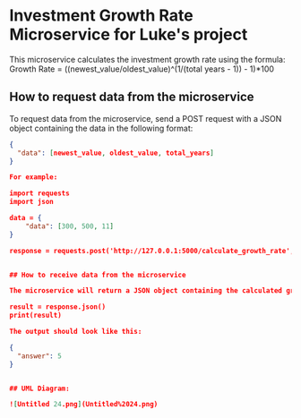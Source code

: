 # Investment Growth Rate Microservice for Luke's project 

This microservice calculates the investment growth rate using the formula:
Growth Rate = ((newest_value/oldest_value)^(1/(total years - 1)) - 1)*100


## How to request data from the microservice

To request data from the microservice, send a POST request with a JSON object containing the data in the following format:

```json
{
  "data": [newest_value, oldest_value, total_years]
}

For example: 

import requests
import json

data = {
    "data": [300, 500, 11]
}

response = requests.post('http://127.0.0.1:5000/calculate_growth_rate', json=data)


## How to receive data from the microservice

The microservice will return a JSON object containing the calculated growth rate as the answer key. To receive the data, you can use the json() method of the requests library's response object:

result = response.json()
print(result)

The output should look like this:

{
  "answer": 5
}


## UML Diagram: 

![Untitled 24.png](Untitled%2024.png)

